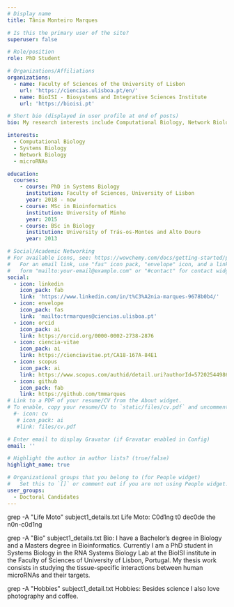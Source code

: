 ```yaml
---
# Display name
title: Tânia Monteiro Marques

# Is this the primary user of the site?
superuser: false

# Role/position
role: PhD Student

# Organizations/Affiliations
organizations:
  - name: Faculty of Sciences of the University of Lisbon
    url: 'https://ciencias.ulisboa.pt/en/'
  - name: BioISI - Biosystems and Integrative Sciences Institute
    url: 'https://bioisi.pt'

# Short bio (displayed in user profile at end of posts)
bio: My research interests include Computational Biology, Network Biology and microRNAs. 

interests:
  - Computational Biology
  - Systems Biology
  - Network Biology
  - microRNAs

education:
  courses:
    - course: PhD in Systems Biology
      institution: Faculty of Sciences, University of Lisbon
      year: 2018 - now
    - course: MSc in Bioinformatics
      institution: University of Minho
      year: 2015
    - course: BSc in Biology
      institution: University of Trás-os-Montes and Alto Douro
      year: 2013

# Social/Academic Networking
# For available icons, see: https://wowchemy.com/docs/getting-started/page-builder/#icons
#   For an email link, use "fas" icon pack, "envelope" icon, and a link in the
#   form "mailto:your-email@example.com" or "#contact" for contact widget.
social:
  - icon: linkedin
    icon_pack: fab
    link: 'https://www.linkedin.com/in/t%C3%A2nia-marques-9678b0b4/'
  - icon: envelope
    icon_pack: fas
    link: 'mailto:trmarques@ciencias.ulisboa.pt'
  - icon: orcid
    icon_pack: ai
    link: https://orcid.org/0000-0002-2738-2876
  - icon: ciencia-vitae
    icon_pack: ai
    link: https://cienciavitae.pt/CA18-167A-84E1
  - icon: scopus
    icon_pack: ai
    link: https://www.scopus.com/authid/detail.uri?authorId=57202544986
  - icon: github
    icon_pack: fab
    link: https://github.com/tmmarques
# Link to a PDF of your resume/CV from the About widget.
# To enable, copy your resume/CV to `static/files/cv.pdf` and uncomment the lines below.
  #- icon: cv
   # icon_pack: ai
   #link: files/cv.pdf

# Enter email to display Gravatar (if Gravatar enabled in Config)
email: ''

# Highlight the author in author lists? (true/false)
highlight_name: true

# Organizational groups that you belong to (for People widget)
#   Set this to `[]` or comment out if you are not using People widget.
user_groups:
  - Doctoral Candidates
---
```

grep -A "Life Moto" subject1_details.txt
Life Moto:
C0d1ng t0 dec0de the n0n-c0d1ng  

grep -A "Bio" subject1_details.txt
Bio:
I have a Bachelor’s degree in Biology and a Masters degree in Bioinformatics. Currently I am a PhD student in Systems Biology in the RNA Systems Biology Lab at the BioISI institute in the Faculty of Sciences of University of Lisbon, Portugal. My thesis work consists in studying the tissue-specific interactions between human microRNAs and their targets.

grep -A "Hobbies" subject1_detail.txt
Hobbies:
Besides science I also love photography and coffee. 


